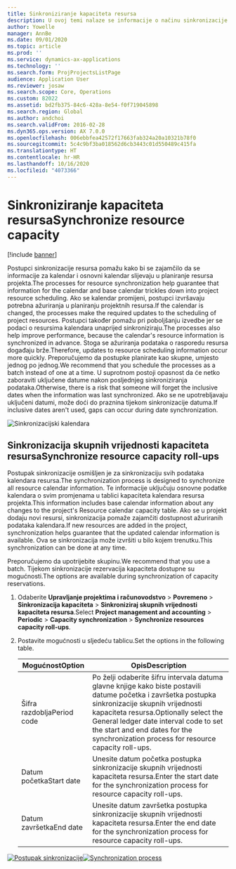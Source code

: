 ```yaml
---
title: Sinkroniziranje kapaciteta resursa
description: U ovoj temi nalaze se informacije o načinu sinkronizacije kapaciteta resursa u kalendarima i projektima.
author: Yowelle
manager: AnnBe
ms.date: 09/01/2020
ms.topic: article
ms.prod: ''
ms.service: dynamics-ax-applications
ms.technology: ''
ms.search.form: ProjProjectsListPage
audience: Application User
ms.reviewer: josaw
ms.search.scope: Core, Operations
ms.custom: 82022
ms.assetid: bd2fb375-84c6-428a-8e54-f0f719045898
ms.search.region: Global
ms.author: andchoi
ms.search.validFrom: 2016-02-28
ms.dyn365.ops.version: AX 7.0.0
ms.openlocfilehash: 006ebbfea42572f17663fab324a20a10321b78f0
ms.sourcegitcommit: 5c4c9bf3ba018562d6cb3443c01d550489c415fa
ms.translationtype: HT
ms.contentlocale: hr-HR
ms.lasthandoff: 10/16/2020
ms.locfileid: "4073366"
---
```

# <a name="synchronize-resource-capacity"></a><span data-ttu-id="fcead-103">Sinkroniziranje kapaciteta resursa</span><span class="sxs-lookup"><span data-stu-id="fcead-103">Synchronize resource capacity</span></span>

[!include [banner](../includes/banner.md)]

<span data-ttu-id="fcead-104">Postupci sinkronizacije resursa pomažu kako bi se zajamčilo da se informacije za kalendar i osnovni kalendar slijevaju u planiranje resursa projekta.</span><span class="sxs-lookup"><span data-stu-id="fcead-104">The processes for resource synchronization help guarantee that information for the calendar and base calendar trickles down into project resource scheduling.</span></span> <span data-ttu-id="fcead-105">Ako se kalendar promijeni, postupci izvršavaju potrebna ažuriranja u planiranju projektnih resursa.</span><span class="sxs-lookup"><span data-stu-id="fcead-105">If the calendar is changed, the processes make the required updates to the scheduling of project resources.</span></span> <span data-ttu-id="fcead-106">Postupci također pomažu pri poboljšanju izvedbe jer se podaci o resursima kalendara unaprijed sinkroniziraju.</span><span class="sxs-lookup"><span data-stu-id="fcead-106">The processes also help improve performance, because the calendar's resource information is synchronized in advance.</span></span> <span data-ttu-id="fcead-107">Stoga se ažuriranja podataka o rasporedu resursa događaju brže.</span><span class="sxs-lookup"><span data-stu-id="fcead-107">Therefore, updates to resource scheduling information occur more quickly.</span></span> <span data-ttu-id="fcead-108">Preporučujemo da postupke planirate kao skupne, umjesto jednog po jednog.</span><span class="sxs-lookup"><span data-stu-id="fcead-108">We recommend that you schedule the processes as a batch instead of one at a time.</span></span> <span data-ttu-id="fcead-109">U suprotnom postoji opasnost da će netko zaboraviti uključene datume nakon posljednjeg sinkroniziranja podataka.</span><span class="sxs-lookup"><span data-stu-id="fcead-109">Otherwise, there is a risk that someone will forget the inclusive dates when the information was last synchronized.</span></span> <span data-ttu-id="fcead-110">Ako se ne upotrebljavaju uključeni datumi, može doći do praznina tijekom sinkronizacije datuma.</span><span class="sxs-lookup"><span data-stu-id="fcead-110">If inclusive dates aren't used, gaps can occur during date synchronization.</span></span>

![Sinkronizacijski kalendara](./media/projectresourcing04-1024x471.jpg)

## <a name="synchronize-resource-capacity-roll-ups"></a><span data-ttu-id="fcead-112">Sinkronizacija skupnih vrijednosti kapaciteta resursa</span><span class="sxs-lookup"><span data-stu-id="fcead-112">Synchronize resource capacity roll-ups</span></span>

<span data-ttu-id="fcead-113">Postupak sinkronizacije osmišljen je za sinkronizaciju svih podataka kalendara resursa.</span><span class="sxs-lookup"><span data-stu-id="fcead-113">The synchronization process is designed to synchronize all resource calendar information.</span></span> <span data-ttu-id="fcead-114">Te informacije uključuju osnovne podatke kalendara o svim promjenama u tablici kapaciteta kalendara resursa projekta.</span><span class="sxs-lookup"><span data-stu-id="fcead-114">This information includes base calendar information about any changes to the project's Resource calendar capacity table.</span></span> <span data-ttu-id="fcead-115">Ako se u projekt dodaju novi resursi, sinkronizacija pomaže zajamčiti dostupnost ažuriranih podataka kalendara.</span><span class="sxs-lookup"><span data-stu-id="fcead-115">If new resources are added in the project, synchronization helps guarantee that the updated calendar information is available.</span></span> <span data-ttu-id="fcead-116">Ova se sinkronizacija može izvršiti u bilo kojem trenutku.</span><span class="sxs-lookup"><span data-stu-id="fcead-116">This synchronization can be done at any time.</span></span>

<span data-ttu-id="fcead-117">Preporučujemo da upotrijebite skupinu.</span><span class="sxs-lookup"><span data-stu-id="fcead-117">We recommend that you use a batch.</span></span> <span data-ttu-id="fcead-118">Tijekom sinkronizacije rezervacija kapaciteta dostupne su mogućnosti.</span><span class="sxs-lookup"><span data-stu-id="fcead-118">The options are available during synchronization of capacity reservations.</span></span>

1. <span data-ttu-id="fcead-119">Odaberite **Upravljanje projektima i računovodstvo** &gt; **Povremeno** &gt; **Sinkronizacija kapaciteta** &gt; **Sinkroniziraj skupnih vrijednosti kapaciteta resursa**.</span><span class="sxs-lookup"><span data-stu-id="fcead-119">Select **Project management and accounting** &gt; **Periodic** &gt; **Capacity synchronization** &gt; **Synchronize resources capacity roll-ups**.</span></span>
2. <span data-ttu-id="fcead-120">Postavite mogućnosti u sljedeću tablicu.</span><span class="sxs-lookup"><span data-stu-id="fcead-120">Set the options in the following table.</span></span>

    | <span data-ttu-id="fcead-121">Mogućnost</span><span class="sxs-lookup"><span data-stu-id="fcead-121">Option</span></span>      | <span data-ttu-id="fcead-122">Opis</span><span class="sxs-lookup"><span data-stu-id="fcead-122">Description</span></span> |
    |-------------|-------------|
    | <span data-ttu-id="fcead-123">Šifra razdoblja</span><span class="sxs-lookup"><span data-stu-id="fcead-123">Period code</span></span> | <span data-ttu-id="fcead-124">Po želji odaberite šifru intervala datuma glavne knjige kako biste postavili datume početka i završetka postupka sinkronizacije skupnih vrijednosti kapaciteta resursa.</span><span class="sxs-lookup"><span data-stu-id="fcead-124">Optionally select the General ledger date interval code to set the start and end dates for the synchronization process for resource capacity roll-ups.</span></span> |
    | <span data-ttu-id="fcead-125">Datum početka</span><span class="sxs-lookup"><span data-stu-id="fcead-125">Start date</span></span>  | <span data-ttu-id="fcead-126">Unesite datum početka postupka sinkronizacije skupnih vrijednosti kapaciteta resursa.</span><span class="sxs-lookup"><span data-stu-id="fcead-126">Enter the start date for the synchronization process for resource capacity roll-ups.</span></span> |
    | <span data-ttu-id="fcead-127">Datum završetka</span><span class="sxs-lookup"><span data-stu-id="fcead-127">End date</span></span>    | <span data-ttu-id="fcead-128">Unesite datum završetka postupka sinkronizacije skupnih vrijednosti kapaciteta resursa.</span><span class="sxs-lookup"><span data-stu-id="fcead-128">Enter the end date for the synchronization process for resource capacity roll-ups.</span></span> |

<span data-ttu-id="fcead-129">[![Postupak sinkronizacije](./media/projectresourcing09.jpg)](./media/projectresourcing09.jpg)</span><span class="sxs-lookup"><span data-stu-id="fcead-129">[![Synchronization process](./media/projectresourcing09.jpg)](./media/projectresourcing09.jpg)</span></span>
